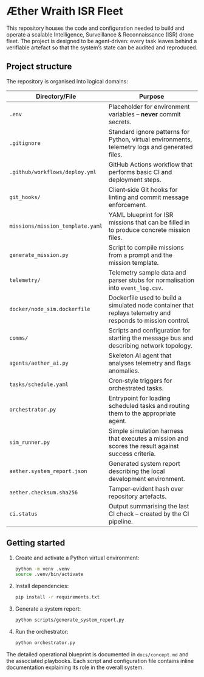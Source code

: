 # Æther Wraith ISR Fleet

This repository houses the code and configuration needed to build and operate a scalable Intelligence, Surveillance & Reconnaissance (ISR) drone fleet.  The project is designed to be agent‑driven: every task leaves behind a verifiable artefact so that the system’s state can be audited and reproduced.

## Project structure

The repository is organised into logical domains:

| Directory/File | Purpose |
|---|---|
| `.env` | Placeholder for environment variables – **never** commit secrets. |
| `.gitignore` | Standard ignore patterns for Python, virtual environments, telemetry logs and generated files. |
| `.github/workflows/deploy.yml` | GitHub Actions workflow that performs basic CI and deployment steps. |
| `git_hooks/` | Client‑side Git hooks for linting and commit message enforcement. |
| `missions/mission_template.yaml` | YAML blueprint for ISR missions that can be filled in to produce concrete mission files. |
| `generate_mission.py` | Script to compile missions from a prompt and the mission template. |
| `telemetry/` | Telemetry sample data and parser stubs for normalisation into `event_log.csv`. |
| `docker/node_sim.dockerfile` | Dockerfile used to build a simulated node container that replays telemetry and responds to mission control. |
| `comms/` | Scripts and configuration for starting the message bus and describing network topology. |
| `agents/aether_ai.py` | Skeleton AI agent that analyses telemetry and flags anomalies. |
| `tasks/schedule.yaml` | Cron‑style triggers for orchestrated tasks. |
| `orchestrator.py` | Entrypoint for loading scheduled tasks and routing them to the appropriate agent. |
| `sim_runner.py` | Simple simulation harness that executes a mission and scores the result against success criteria. |
| `aether.system_report.json` | Generated system report describing the local development environment. |
| `aether.checksum.sha256` | Tamper‑evident hash over repository artefacts. |
| `ci.status` | Output summarising the last CI check – created by the CI pipeline. |

## Getting started

1.  Create and activate a Python virtual environment:
    ```bash
    python -m venv .venv
    source .venv/bin/activate
    ```

2.  Install dependencies:
    ```bash
    pip install -r requirements.txt
    ```

3.  Generate a system report:
    ```bash
    python scripts/generate_system_report.py
    ```

4.  Run the orchestrator:
    ```bash
    python orchestrator.py
    ```

The detailed operational blueprint is documented in `docs/concept.md` and the associated playbooks.  Each script and configuration file contains inline documentation explaining its role in the overall system.
